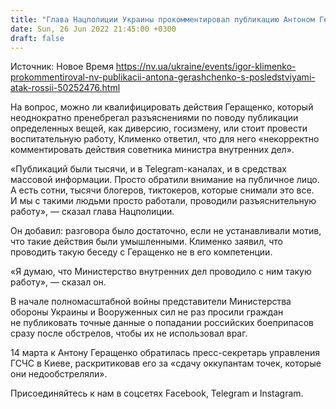 ```yaml
---
title: "Глава Нацполиции Украины прокомментировал публикацию Антоном Геращенко и другими блогерами последствий атак РФ"
date: Sun, 26 Jun 2022 21:45:00 +0300
draft: false
---
```

Источник: Новое Время https://nv.ua/ukraine/events/igor-klimenko-prokommentiroval-nv-publikacii-antona-gerashchenko-s-posledstviyami-atak-rossii-50252476.html


На вопрос, можно ли квалифицировать действия Геращенко, который неоднократно пренебрегал разъяснениями по поводу публикации определенных вещей, как диверсию, госизмену, или стоит провести воспитательную работу, Клименко ответил, что для него «некорректно комментировать действия советника министра внутренних дел».

«Публикаций были тысячи, и в Telegram-каналах, и в средствах массовой информации. Просто обратили внимание на публичное лицо. А есть сотни, тысячи блогеров, тиктокеров, которые снимали это все. И мы с такими людьми просто работали, проводили разъяснительную работу», — сказал глава Нацполиции.

Он добавил: разговора было достаточно, если не устанавливали мотив, что такие действия были умышленными. Клименко заявил, что проводить такую беседу с Геращенко не в его компетенции.

«Я думаю, что Министерство внутренних дел проводило с ним такую работу», — сказал он.

В начале полномасштабной войны представители Министерства обороны Украины и Вооруженных сил не раз просили граждан не публиковать точные данные о попадании российских боеприпасов сразу после обстрелов, чтобы их не использовал враг.

14 марта к Антону Геращенко обратилась пресс-секретарь управления ГСЧС в Киеве, раскритиковав его за «сдачу оккупантам точек, которые они недообстреляли».

Присоединяйтесь к нам в соцсетях Facebook, Telegram и Instagram.
